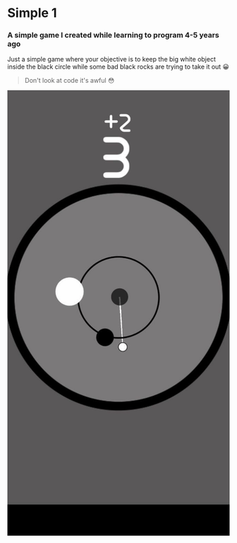 # Simple 1
### A simple game I created while learning to program 4-5 years ago

Just a simple game where your objective is to keep the big white object inside the black circle while some bad black rocks are trying to take it out 😀

>Don't look at code it's awful 😳

![alt text](Assets/photo_2019-11-07_02-32-46.jpg)